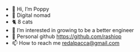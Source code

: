 - 👋 Hi, I’m Poppy
- 🎒 Digital nomad
- 🐈 8 cats
- 👀 I’m interested in growing to be a better engineer
- 🌱 Personal github https://github.com/rashiop
- 📫 How to reach me redalpacca@gmail.com

<!---
rga-poppy/rga-poppy is a ✨ special ✨ repository because its `README.md` (this file) appears on your GitHub profile.
You can click the Preview link to take a look at your changes.
--->
